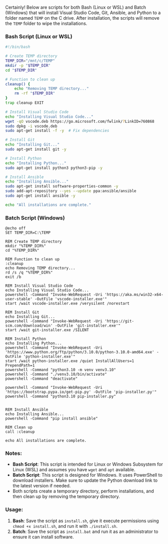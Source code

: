 Certainly! Below are scripts for both Bash (Linux or WSL) and Batch (Windows) that will install Visual Studio Code, Git, Ansible, and Python to a folder named `TEMP` on the C drive. After installation, the scripts will remove the `TEMP` folder to wipe the installations.

### Bash Script (Linux or WSL)

```bash
#!/bin/bash

# Create TEMP directory
TEMP_DIR="/mnt/c/TEMP"
mkdir -p "$TEMP_DIR"
cd "$TEMP_DIR"

# Function to clean up
cleanup() {
    echo "Removing TEMP directory..."
    rm -rf "$TEMP_DIR"
}
trap cleanup EXIT

# Install Visual Studio Code
echo "Installing Visual Studio Code..."
wget -qO vscode.deb https://go.microsoft.com/fwlink/?LinkID=760868
sudo dpkg -i vscode.deb
sudo apt-get install -f -y  # Fix dependencies

# Install Git
echo "Installing Git..."
sudo apt-get install git -y

# Install Python
echo "Installing Python..."
sudo apt-get install python3 python3-pip -y

# Install Ansible
echo "Installing Ansible..."
sudo apt-get install software-properties-common -y
sudo add-apt-repository --yes --update ppa:ansible/ansible
sudo apt-get install ansible -y

echo "All installations are complete."
```

### Batch Script (Windows)

```batch
@echo off
SET TEMP_DIR=C:\TEMP

REM Create TEMP directory
mkdir "%TEMP_DIR%"
cd "%TEMP_DIR%"

REM Function to clean up
:cleanup
echo Removing TEMP directory...
rd /s /q "%TEMP_DIR%"
exit /b

REM Install Visual Studio Code
echo Installing Visual Studio Code...
powershell -Command "Invoke-WebRequest -Uri 'https://aka.ms/win32-x64-user-stable' -OutFile 'vscode-installer.exe'"
start /wait vscode-installer.exe /verysilent /norestart

REM Install Git
echo Installing Git...
powershell -Command "Invoke-WebRequest -Uri 'https://git-scm.com/download/win' -OutFile 'git-installer.exe'"
start /wait git-installer.exe /SILENT

REM Install Python
echo Installing Python...
powershell -Command "Invoke-WebRequest -Uri 'https://www.python.org/ftp/python/3.10.0/python-3.10.0-amd64.exe' -OutFile 'python-installer.exe'"
start /wait python-installer.exe /quiet InstallAllUsers=1 PrependPath=1
powershell -Command "python3.10 -m venv venv3.10"
powershell -Command "./venv3.10/bin/activate"
powershell -Command "deactivate"

powershell -Command "Invoke-WebRequest -Uri 'https://bootstrap.pypa.io/get-pip.py' -OutFile 'pip-installer.py'"
powershell -Command "python3.10 pip-installer.py"


REM Install Ansible
echo Installing Ansible...
powershell -Command "pip install ansible"

REM Clean up
call :cleanup

echo All installations are complete.
```

### Notes:
- **Bash Script**: This script is intended for Linux or Windows Subsystem for Linux (WSL) and assumes you have `wget` and `apt` available.
- **Batch Script**: This script is designed for Windows. It uses PowerShell to download installers. Make sure to update the Python download link to the latest version if needed.
- Both scripts create a temporary directory, perform installations, and then clean up by removing the temporary directory.

### Usage:
1. **Bash**: Save the script as `install.sh`, give it execute permissions using `chmod +x install.sh`, and run it with `./install.sh`.
2. **Batch**: Save the script as `install.bat` and run it as an administrator to ensure it can install software.